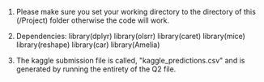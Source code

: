 1. Please make sure you set your working directory to the directory of this (/Project) folder otherwise the code will work.

2. Dependencies:
library(dplyr)
library(olsrr)
library(caret)
library(mice)
library(reshape)
library(car)
library(Amelia)

3. The kaggle submission file is called, "kaggle_predictions.csv" and is generated by running the entirety of the Q2 file.
